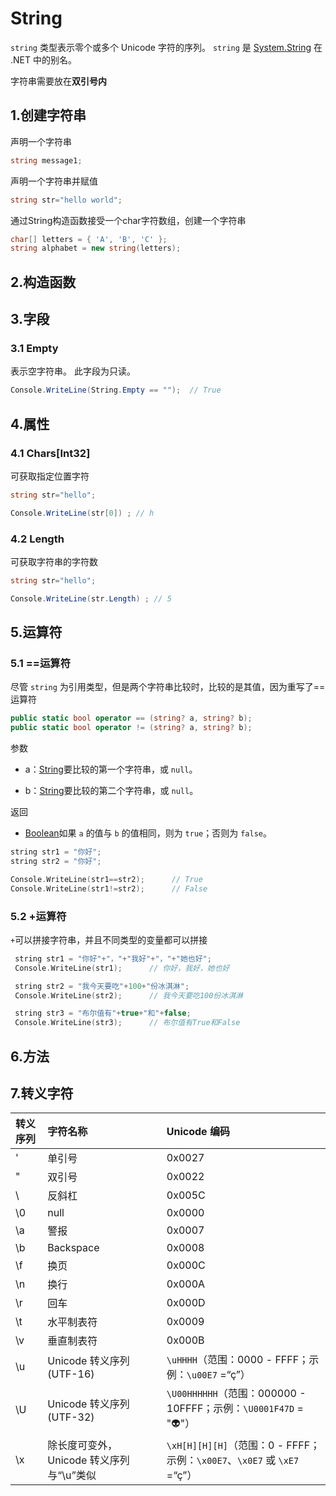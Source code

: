 # String

`string` 类型表示零个或多个 Unicode 字符的序列。 `string` 是 [System.String](https://learn.microsoft.com/zh-cn/dotnet/api/system.string) 在 .NET 中的别名。

字符串需要放在**双引号内**

### 

## 1.创建字符串

声明一个字符串

```cs
string message1;
```

声明一个字符串并赋值

```cs
string str="hello world";
```

通过String构造函数接受一个char字符数组，创建一个字符串

```cs
char[] letters = { 'A', 'B', 'C' };
string alphabet = new string(letters);
```



## 2.构造函数



## 3.字段

### 3.1 Empty

表示空字符串。 此字段为只读。

```cs
Console.WriteLine(String.Empty == "");  // True
```



## 4.属性

### 4.1 Chars[Int32]

可获取指定位置字符

```cs
string str="hello";

Console.WriteLine(str[0]) ; // h
```



### 4.2 Length

可获取字符串的字符数

```cs
string str="hello";

Console.WriteLine(str.Length) ; // 5
```





## 5.运算符

### 5.1 ==运算符

尽管 `string` 为引用类型，但是两个字符串比较时，比较的是其值，因为重写了==运算符

```cs
public static bool operator == (string? a, string? b);
public static bool operator != (string? a, string? b);
```

 参数

- a：[String](https://learn.microsoft.com/zh-cn/dotnet/api/system.string?view=net-6.0)要比较的第一个字符串，或 `null`。

- b：[String](https://learn.microsoft.com/zh-cn/dotnet/api/system.string?view=net-6.0)要比较的第二个字符串，或 `null`。

返回

- [Boolean](https://learn.microsoft.com/zh-cn/dotnet/api/system.boolean?view=net-6.0)如果 `a` 的值与 `b` 的值相同，则为 `true`；否则为 `false`。

```c++
string str1 = "你好";
string str2 = "你好";

Console.WriteLine(str1==str2);      // True
Console.WriteLine(str1!=str2);      // False
```



### 5.2 +运算符

`+`可以拼接字符串，并且不同类型的变量都可以拼接

```c++
 string str1 = "你好"+"，"+"我好"+"，"+"她也好";
 Console.WriteLine(str1);      // 你好，我好，她也好

 string str2 = "我今天要吃"+100+"份冰淇淋";
 Console.WriteLine(str2);      // 我今天要吃100份冰淇淋

 string str3 = "布尔值有"+true+"和"+false;
 Console.WriteLine(str3);      // 布尔值有True和False
```



## 6.方法







## 7.转义字符

| 转义序列 | 字符名称                                 | Unicode 编码                                                 |
| :------- | :--------------------------------------- | :----------------------------------------------------------- |
| \'       | 单引号                                   | 0x0027                                                       |
| \"       | 双引号                                   | 0x0022                                                       |
| \        | 反斜杠                                   | 0x005C                                                       |
| \0       | null                                     | 0x0000                                                       |
| \a       | 警报                                     | 0x0007                                                       |
| \b       | Backspace                                | 0x0008                                                       |
| \f       | 换页                                     | 0x000C                                                       |
| \n       | 换行                                     | 0x000A                                                       |
| \r       | 回车                                     | 0x000D                                                       |
| \t       | 水平制表符                               | 0x0009                                                       |
| \v       | 垂直制表符                               | 0x000B                                                       |
| \u       | Unicode 转义序列 (UTF-16)                | `\uHHHH`（范围：0000 - FFFF；示例：`\u00E7` =“ç”）           |
| \U       | Unicode 转义序列 (UTF-32)                | `\U00HHHHHH`（范围：000000 - 10FFFF；示例：`\U0001F47D` = "👽"） |
| \x       | 除长度可变外，Unicode 转义序列与“\u”类似 | `\xH[H][H][H]`（范围：0 - FFFF；示例：`\x00E7`、`\x0E7` 或 `\xE7` =“ç”） |





